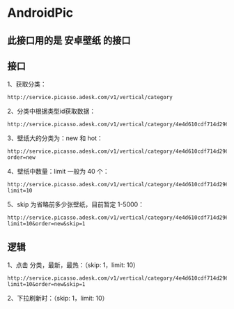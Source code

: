 # AndroidPic
## 此接口用的是 安卓壁纸 的接口

## 接口
1、获取分类：  
```shell
http://service.picasso.adesk.com/v1/vertical/category
```
2、分类中根据类型id获取数据：  
```shell
http://service.picasso.adesk.com/v1/vertical/category/4e4d610cdf714d2966000003
```
3、壁纸大的分类为：new 和 hot：
```shell
http://service.picasso.adesk.com/v1/vertical/category/4e4d610cdf714d2966000003/vertical?order=new
```
4、壁纸中数量：limit 一般为 40 个：
```shell
http://service.picasso.adesk.com/v1/vertical/category/4e4d610cdf714d2966000003/vertical?limit=10
```
5、skip 为省略前多少张壁纸，目前暂定 1-5000：
```shell
http://service.picasso.adesk.com/v1/vertical/category/4e4d610cdf714d2966000003/vertical?limit=10&order=new&skip=1
```

## 逻辑
1、点击 分类，最新，最热：（skip: 1，limit: 10）
```shell
http://service.picasso.adesk.com/v1/vertical/category/4e4d610cdf714d2966000003/vertical?limit=10&order=new&skip=1
```
2、下拉刷新时：（skip: 1，limit: 10）
